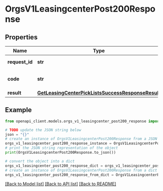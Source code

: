 # OrgsV1LeasingcenterPost200Response


## Properties

Name | Type | Description | Notes
------------ | ------------- | ------------- | -------------
**request_id** | **str** | Identifier of the request | 
**code** | **str** | Status code of the response | 
**result** | [**GetLeasingCenterPickListsSuccessResponseResult**](GetLeasingCenterPickListsSuccessResponseResult.md) |  | 

## Example

```python
from openapi_client.models.orgs_v1_leasingcenter_post200_response import OrgsV1LeasingcenterPost200Response

# TODO update the JSON string below
json = "{}"
# create an instance of OrgsV1LeasingcenterPost200Response from a JSON string
orgs_v1_leasingcenter_post200_response_instance = OrgsV1LeasingcenterPost200Response.from_json(json)
# print the JSON string representation of the object
print(OrgsV1LeasingcenterPost200Response.to_json())

# convert the object into a dict
orgs_v1_leasingcenter_post200_response_dict = orgs_v1_leasingcenter_post200_response_instance.to_dict()
# create an instance of OrgsV1LeasingcenterPost200Response from a dict
orgs_v1_leasingcenter_post200_response_from_dict = OrgsV1LeasingcenterPost200Response.from_dict(orgs_v1_leasingcenter_post200_response_dict)
```
[[Back to Model list]](../README.md#documentation-for-models) [[Back to API list]](../README.md#documentation-for-api-endpoints) [[Back to README]](../README.md)


